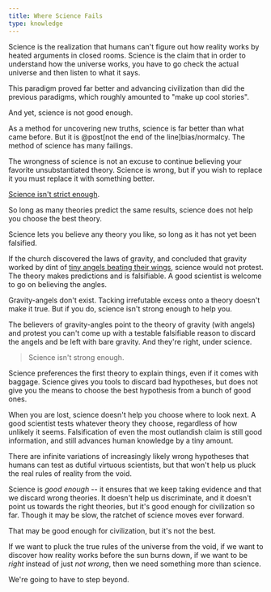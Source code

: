 ```yaml
---
title: Where Science Fails
type: knowledge
---
```

Science is the realization that humans can't figure out how reality works by heated arguments in closed rooms. Science is the claim that in order to understand how the universe works, you have to go check the actual universe and then listen to what it says.

This paradigm proved far better and advancing civilization than did the previous paradigms, which roughly amounted to "make up cool stories".

And yet, science is not good enough.

As a method for uncovering new truths, science is far better than what came before. But it is @post[not the end of the line]bias/normalcy. The method of science has <span class="info" markdown="inline">many failings</span>.

<aside class="info" markdown="block">
The wrongness of science is not an excuse to continue believing your favorite unsubstantiated theory. Science is wrong, but if you wish to replace it you must replace it with something better.
</aside>

[Science isn't strict enough](http://lesswrong.com/lw/qd/science_isnt_strict_enough/).

So long as many theories predict the same results, science does not help you choose the best theory.

Science lets you believe any theory you like, so long as it has not yet been falsified.

If the church discovered the laws of gravity, and concluded that gravity worked by dint of [tiny angels beating their wings](http://books.google.com/books?id=44ihCUS1XQMC&pg=PA5&lpg=PA5&dq=%22what%20makes%20planets%20go%20around%20the%20sun?%22#v=onepage&q=%22what%20makes%20planets%20go%20around%20the%20sun%3F%22&f=false), science would not protest. The theory makes predictions and is falsifiable. A good scientist is welcome to go on believing the angles.

Gravity-angels don't exist. Tacking irrefutable excess onto a theory doesn't make it true. But if you do, science isn't strong enough to help you.

The believers of gravity-angles point to the theory of gravity (with angels) and protest you can't come up with a testable falsifiable reason to discard the angels and be left with bare gravity. And they're right, under science.

> Science isn't strong enough.

Science preferences the first theory to explain things, even if it comes with baggage. Science gives you tools to discard bad hypotheses, but does not give you the means to choose the best hypothesis from a bunch of good ones.

When you are lost, science doesn't help you choose where to look next. A good scientist tests whatever theory they choose, regardless of how unlikely it seems. Falsification of even the most outlandish claim is still good information, and still advances human knowledge by a tiny amount.

There are infinite variations of increasingly likely wrong hypotheses that humans can test as dutiful virtuous scientists, but that won't help us pluck the real rules of reality from the void.

Science is *good enough* -- it ensures that we keep taking evidence and that we discard wrong theories. It doesn't help us discriminate, and it doesn't point us towards the right theories, but it's good enough for civilization so far. Though it may be slow, the ratchet of science moves ever forward.

That may be good enough for civilization, but it's not the best.

If we want to pluck the true rules of the universe from the void, if we want to discover how reality works before the sun burns down, if we want to be *right* instead of just *not wrong*, then we need something more than science.

We're going to have to step beyond.
